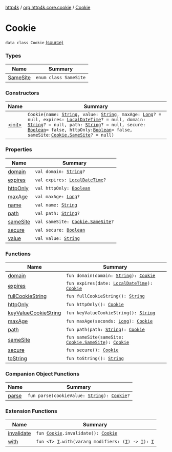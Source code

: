 [http4k](../../index.md) / [org.http4k.core.cookie](../index.md) / [Cookie](./index.md)

# Cookie

`data class Cookie` [(source)](https://github.com/http4k/http4k/blob/master/http4k-core/src/main/kotlin/org/http4k/core/cookie/Cookie.kt#L13)

### Types

| Name | Summary |
|---|---|
| [SameSite](-same-site/index.md) | `enum class SameSite` |

### Constructors

| Name | Summary |
|---|---|
| [&lt;init&gt;](-init-.md) | `Cookie(name: `[`String`](https://kotlinlang.org/api/latest/jvm/stdlib/kotlin/-string/index.html)`, value: `[`String`](https://kotlinlang.org/api/latest/jvm/stdlib/kotlin/-string/index.html)`, maxAge: `[`Long`](https://kotlinlang.org/api/latest/jvm/stdlib/kotlin/-long/index.html)`? = null, expires: `[`LocalDateTime`](https://docs.oracle.com/javase/9/docs/api/java/time/LocalDateTime.html)`? = null, domain: `[`String`](https://kotlinlang.org/api/latest/jvm/stdlib/kotlin/-string/index.html)`? = null, path: `[`String`](https://kotlinlang.org/api/latest/jvm/stdlib/kotlin/-string/index.html)`? = null, secure: `[`Boolean`](https://kotlinlang.org/api/latest/jvm/stdlib/kotlin/-boolean/index.html)` = false, httpOnly: `[`Boolean`](https://kotlinlang.org/api/latest/jvm/stdlib/kotlin/-boolean/index.html)` = false, sameSite: `[`Cookie.SameSite`](-same-site/index.md)`? = null)` |

### Properties

| Name | Summary |
|---|---|
| [domain](domain.md) | `val domain: `[`String`](https://kotlinlang.org/api/latest/jvm/stdlib/kotlin/-string/index.html)`?` |
| [expires](expires.md) | `val expires: `[`LocalDateTime`](https://docs.oracle.com/javase/9/docs/api/java/time/LocalDateTime.html)`?` |
| [httpOnly](http-only.md) | `val httpOnly: `[`Boolean`](https://kotlinlang.org/api/latest/jvm/stdlib/kotlin/-boolean/index.html) |
| [maxAge](max-age.md) | `val maxAge: `[`Long`](https://kotlinlang.org/api/latest/jvm/stdlib/kotlin/-long/index.html)`?` |
| [name](name.md) | `val name: `[`String`](https://kotlinlang.org/api/latest/jvm/stdlib/kotlin/-string/index.html) |
| [path](path.md) | `val path: `[`String`](https://kotlinlang.org/api/latest/jvm/stdlib/kotlin/-string/index.html)`?` |
| [sameSite](same-site.md) | `val sameSite: `[`Cookie.SameSite`](-same-site/index.md)`?` |
| [secure](secure.md) | `val secure: `[`Boolean`](https://kotlinlang.org/api/latest/jvm/stdlib/kotlin/-boolean/index.html) |
| [value](value.md) | `val value: `[`String`](https://kotlinlang.org/api/latest/jvm/stdlib/kotlin/-string/index.html) |

### Functions

| Name | Summary |
|---|---|
| [domain](domain.md) | `fun domain(domain: `[`String`](https://kotlinlang.org/api/latest/jvm/stdlib/kotlin/-string/index.html)`): `[`Cookie`](./index.md) |
| [expires](expires.md) | `fun expires(date: `[`LocalDateTime`](https://docs.oracle.com/javase/9/docs/api/java/time/LocalDateTime.html)`): `[`Cookie`](./index.md) |
| [fullCookieString](full-cookie-string.md) | `fun fullCookieString(): `[`String`](https://kotlinlang.org/api/latest/jvm/stdlib/kotlin/-string/index.html) |
| [httpOnly](http-only.md) | `fun httpOnly(): `[`Cookie`](./index.md) |
| [keyValueCookieString](key-value-cookie-string.md) | `fun keyValueCookieString(): `[`String`](https://kotlinlang.org/api/latest/jvm/stdlib/kotlin/-string/index.html) |
| [maxAge](max-age.md) | `fun maxAge(seconds: `[`Long`](https://kotlinlang.org/api/latest/jvm/stdlib/kotlin/-long/index.html)`): `[`Cookie`](./index.md) |
| [path](path.md) | `fun path(path: `[`String`](https://kotlinlang.org/api/latest/jvm/stdlib/kotlin/-string/index.html)`): `[`Cookie`](./index.md) |
| [sameSite](same-site.md) | `fun sameSite(sameSite: `[`Cookie.SameSite`](-same-site/index.md)`): `[`Cookie`](./index.md) |
| [secure](secure.md) | `fun secure(): `[`Cookie`](./index.md) |
| [toString](to-string.md) | `fun toString(): `[`String`](https://kotlinlang.org/api/latest/jvm/stdlib/kotlin/-string/index.html) |

### Companion Object Functions

| Name | Summary |
|---|---|
| [parse](parse.md) | `fun parse(cookieValue: `[`String`](https://kotlinlang.org/api/latest/jvm/stdlib/kotlin/-string/index.html)`): `[`Cookie`](./index.md)`?` |

### Extension Functions

| Name | Summary |
|---|---|
| [invalidate](../invalidate.md) | `fun `[`Cookie`](./index.md)`.invalidate(): `[`Cookie`](./index.md) |
| [with](../../org.http4k.core/with.md) | `fun <T> `[`T`](../../org.http4k.core/with.md#T)`.with(vararg modifiers: (`[`T`](../../org.http4k.core/with.md#T)`) -> `[`T`](../../org.http4k.core/with.md#T)`): `[`T`](../../org.http4k.core/with.md#T) |
